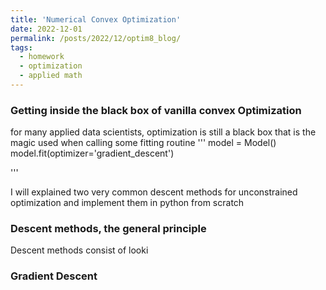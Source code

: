 ```yaml
---
title: 'Numerical Convex Optimization'
date: 2022-12-01
permalink: /posts/2022/12/optim8_blog/
tags:
  - homework
  - optimization
  - applied math
---
```


### Getting inside the black box of vanilla convex Optimization

for many applied data scientists, optimization is still a black box that is the magic used when calling some fitting routine
'''
model = Model()
model.fit(optimizer='gradient_descent')

'''

I will explained two very common descent methods for unconstrained optimization and implement them in python from scratch

### Descent methods, the general principle

Descent methods consist of looki

### Gradient Descent




